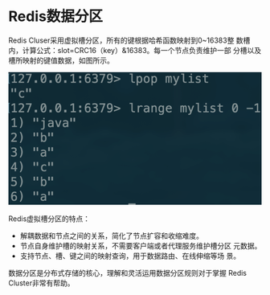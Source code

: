 # Redis数据分区

Redis Cluser采用虚拟槽分区，所有的键根据哈希函数映射到0~16383整 数槽内，计算公式：slot=CRC16（key）&16383。每一个节点负责维护一部 分槽以及槽所映射的键值数据，如图所示。

![](../../.gitbook/assets/image%20%2858%29.png)

Redis虚拟槽分区的特点： 

* 解耦数据和节点之间的关系，简化了节点扩容和收缩难度。 
* 节点自身维护槽的映射关系，不需要客户端或者代理服务维护槽分区 元数据。 
* 支持节点、槽、键之间的映射查询，用于数据路由、在线伸缩等场 景。 

数据分区是分布式存储的核心，理解和灵活运用数据分区规则对于掌握 Redis Cluster非常有帮助。

